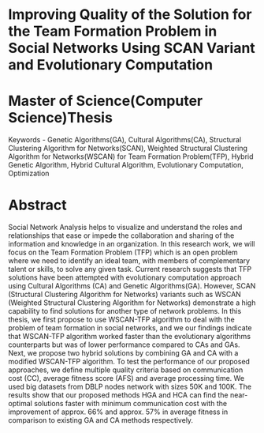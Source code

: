 # Improving Quality of the Solution for the Team Formation Problem in Social Networks Using SCAN Variant and Evolutionary Computation
# Master of Science(Computer Science)Thesis
Keywords - Genetic Algorithms(GA), Cultural Algorithms(CA), Structural Clustering Algorithm for Networks(SCAN), Weighted Structural Clustering Algorithm for Networks(WSCAN) for Team Formation Problem(TFP), Hybrid Genetic Algorithm, Hybrid Cultural Algorithm, Evolutionary Computation, Optimization

# Abstract

Social Network Analysis helps to visualize and understand the roles and relationships that ease or impede the collaboration and sharing of the information and knowledge in an organization. In this research work, we will focus on the Team Formation Problem (TFP) which is an open problem where we need to identify an ideal team, with members of complementary talent or skills, to solve any given task. Current research suggests that TFP solutions have been attempted with evolutionary computation approach using Cultural Algorithms (CA) and Genetic Algorithms(GA). However, SCAN (Structural Clustering Algorithm for Networks) variants such as WSCAN (Weighted Structural Clustering Algorithm for Networks) demonstrate a high capability to find solutions for another type of network problems. In this thesis, we first propose to use WSCAN-TFP algorithm to deal with the problem of team formation in social networks, and we our findings indicate that WSCAN-TFP algorithm worked faster than the evolutionary algorithms counterparts but was of lower performance compared to CAs and GAs. Next, we propose two hybrid solutions by combining GA and CA with a modified WSCAN-TFP algorithm. To test the performance of our proposed approaches, we define multiple quality criteria based on communication cost (CC), average fitness score (AFS) and average processing time. We used big datasets from DBLP nodes network with sizes 50K and 100K. The results show that our proposed methods HGA and HCA can find the near-optimal solutions faster with minimum communication cost with the improvement of approx. 66% and approx. 57% in average fitness in comparison to existing GA and CA methods respectively.


